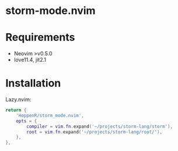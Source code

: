 # storm-mode.nvim

# Requirements
- Neovim >v0.5.0
- love11.4, jit2.1

# Installation

Lazy.nvim:

```lua
return {
    'HoppenR/storm_mode.nvim',
    opts = {
        compiler = vim.fn.expand('~/projects/storm-lang/storm'),
        root = vim.fn.expand('~/projects/storm-lang/root/'),
    },
},
```
